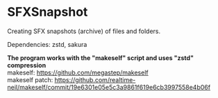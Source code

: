 # SFXSnapshot
Creating SFX snapshots (archive) of files and folders.

Dependencies: zstd, sakura  

**The program works with the "makeself" script and uses "zstd" compression**  
makeself: https://github.com/megastep/makeself  
makeself patch: 
https://github.com/realtime-neil/makeself/commit/19e6301e05e5c3a9861f619e6cb3997558e4b06f
